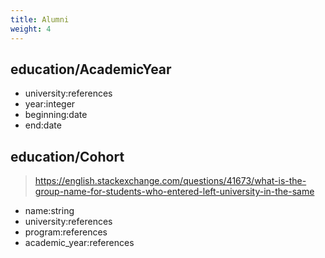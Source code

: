 ```yaml
---
title: Alumni
weight: 4
---
```


## education/AcademicYear

- university:references
- year:integer
- beginning:date
- end:date

## education/Cohort

> https://english.stackexchange.com/questions/41673/what-is-the-group-name-for-students-who-entered-left-university-in-the-same

- name:string
- university:references
- program:references
- academic_year:references
